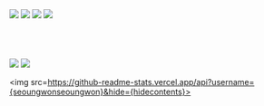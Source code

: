 <div>
<img src="https://img.shields.io/badge/html5-E34F26?style=flat-square&logo=html5&logoColor=white">
<img src="https://img.shields.io/badge/css-1572B6?style=flat-square&logo=css3&logoColor=white">
<img src="https://img.shields.io/badge/JavaScript-F7DF1E?style=flat-square&logo=JavaScript&logoColor=white">
<img src="https://img.shields.io/badge/bootstrap-7952B3?style=flat-square&logo=bootstrap&logoColor=white">
</div>
<br>
<br>
<br>
<br>
<div>
<img src="https://img.shields.io/badge/Python-3776AB?style=flat-square&logo=Python&logoColor=white"> 
<img src="https://img.shields.io/badge/django-092E20?style=flat-square&logo=django&logoColor=white">
</div>



<img src=https://github-readme-stats.vercel.app/api?username={seoungwonseoungwon}&hide={hidecontents}>
